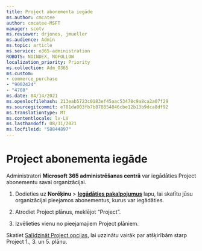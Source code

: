 ```yaml
---
title: Project abonementa iegāde
ms.author: cmcatee
author: cmcatee-MSFT
manager: scotv
ms.reviewer: drjones, jmueller
ms.audience: Admin
ms.topic: article
ms.service: o365-administration
ROBOTS: NOINDEX, NOFOLLOW
localization_priority: Priority
ms.collection: Adm_O365
ms.custom:
- commerce_purchase
- "9002424"
- "4708"
ms.date: 04/14/2021
ms.openlocfilehash: 213eab5723c0183ef45aac53478c9a8ca2a07f29
ms.sourcegitcommit: e781da003fb7b878854846cbe12b13b9dca8df92
ms.translationtype: MT
ms.contentlocale: lv-LV
ms.lasthandoff: 08/31/2021
ms.locfileid: "58844897"
---
```

# <a name="purchase-project-subscription"></a>Project abonementa iegāde

Administratori **Microsoft 365 administrēšanas centrā** var iegādāties Project abonementu savai organizācijai. 

1. Dodieties uz **Norēķinu** > **[Iegādāties pakalpojumus](https://admin.microsoft.com/AdminPortal/Home?adminportal=1&msCV=%2BbOQtMNsz0ei8f5z.0.36#/catalog)** lapu, lai skatītu jūsu organizācijai pieejamos abonementus, kurus var iegādāties.

2. Atrodiet Project plānus, meklējot “Project”.

3. Izvēlieties vienu no pieejamajiem Project plāniem.

Skatiet [Salīdzināt Project opcijas](https://products.office.com/project/compare-microsoft-project-management-software?tab=1&OCID=AID2000748_SEM_5j2j5X4B&MarinID=5j2j5X4B|78821275986631|%2Bproject%20%2Bo365|bb|c||1261139959949905|kwd-78821311481635:loc-190&lnkd=Bing_O365SMB_App&msclkid=185eccc165db1d3da290924720afcaa4&ef_id=XoY8vgAAAUTu0Bj8:20200402200513:s), lai uzzinātu vairāk par atšķirībām starp Project 1., 3. un 5. plānu.
